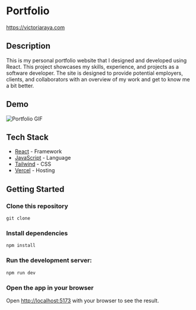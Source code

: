 # Portfolio

https://victoriaraya.com

## Description

This is my personal portfolio website that I designed and developed using React. This project showcases my skills, experience, and projects as a software developer. The site is designed to provide potential employers, clients, and collaborators with an overview of my work and get to know me a bit better.

## Demo

![Portfolio GIF]()

## Tech Stack

- [React](https://react.dev/) - Framework
- [JavaScript](https://developer.mozilla.org/en-US/docs/Web/JavaScript) - Language
- [Tailwind](https://tailwindcss.com/) - CSS
- [Vercel](https://vercel.com) - Hosting

## Getting Started

### Clone this repository

    git clone

### Install dependencies

    npm install

### Run the development server:

    npm run dev

### Open the app in your browser

Open [http://localhost:5173](http://localhost:5173) with your browser to see the result.
